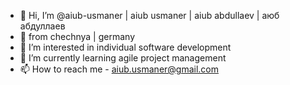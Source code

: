 - 👋 Hi, I’m @aiub-usmaner | aiub usmaner  | aiub abdullaev  | аюб абдуллаев 
- 👋 from chechnya | germany
- 👀 I’m interested in individual software development
- 🌱 I’m currently learning agile project management
- 📫 How to reach me - aiub.usmaner@gmail.com
<!---
aiub-usmaner/aiub-usmaner is a ✨ special ✨ repository because its `README.md` (this file) appears on your GitHub profile.
You can click the Preview link to take a look at your changes.
--->
